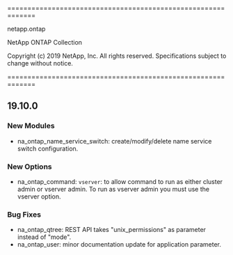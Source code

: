 =============================================================

 netapp.ontap

 NetApp ONTAP Collection

 Copyright (c) 2019 NetApp, Inc. All rights reserved.
 Specifications subject to change without notice.

=============================================================


## 19.10.0
### New Modules
- na_ontap_name_service_switch: create/modify/delete name service switch configuration.
### New Options
- na_ontap_command: `vserver`: to allow command to run as either cluster admin or vserver admin.  To run as vserver admin you must use the vserver option.
### Bug Fixes
- na_ontap_qtree: REST API takes "unix_permissions" as parameter instead of "mode".
- na_ontap_user: minor documentation update for application parameter.
